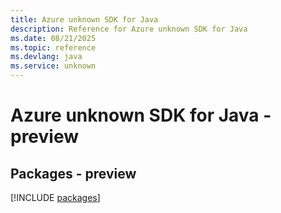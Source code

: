 ```yaml
---
title: Azure unknown SDK for Java
description: Reference for Azure unknown SDK for Java
ms.date: 08/21/2025
ms.topic: reference
ms.devlang: java
ms.service: unknown
---
```

# Azure unknown SDK for Java - preview
## Packages - preview
[!INCLUDE [packages](unknown-index.md)]